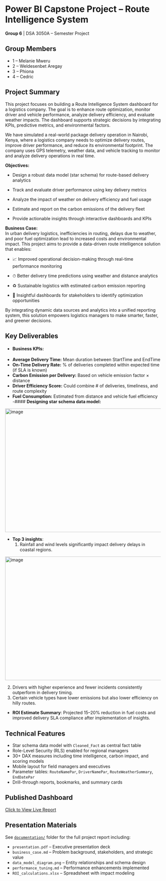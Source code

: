 # Power BI Capstone Project – Route Intelligence System
**Group 6** | DSA 3050A – Semester Project

## Group Members
- 1 – Melanie Mweru
- 2 – Weldesenbet Aregay
- 3 – Phiona 
- 4 – Cedric

## Project Summary
This project focuses on building a Route Intelligence System dashboard for a logistics company. The goal is to enhance route optimization, monitor driver and vehicle performance, analyze delivery efficiency, and evaluate weather impacts. The dashboard supports strategic decisions by integrating KPIs, predictive metrics, and environmental factors.

We have simulated a real-world package delivery operation in Nairobi, Kenya, where a logistics company needs to optimize delivery routes, improve driver performance, and reduce its environmental footprint. The company uses GPS telemetry, weather data, and vehicle tracking to monitor and analyze delivery operations in real time.

**Objectives:**  
- Design a robust data model (star schema) for route-based delivery analytics

- Track and evaluate driver performance using key delivery metrics

- Analyze the impact of weather on delivery efficiency and fuel usage

- Estimate and report on the carbon emissions of the delivery fleet

- Provide actionable insights through interactive dashboards and KPIs

**Business Case:**   
In urban delivery logistics, inefficiencies in routing, delays due to weather, and poor fuel optimization lead to increased costs and environmental impact. This project aims to provide a data-driven route intelligence solution that enables:

- 📈 Improved operational decision-making through real-time performance monitoring

- ⏱ Better delivery time predictions using weather and distance analytics

- ♻️ Sustainable logistics with estimated carbon emission reporting

- 🧠 Insightful dashboards for stakeholders to identify optimization opportunities

By integrating dynamic data sources and analytics into a unified reporting system, this solution empowers logistics managers to make smarter, faster, and greener decisions.

## Key Deliverables
- #### **Business KPIs**:
 - **Average Delivery Time:**  Mean duration between StartTime and EndTime  
 - **On-Time Delivery Rate:**  % of deliveries completed within expected time (if SLA is known)  
 - **Carbon Emission per Delivery:**	 Based on vehicle emission factor × distance  
 - **Driver Efficiency Score:**  Could combine # of deliveries, timeliness, and route complexity  
 - **Fuel Consumption:**  Estimated from distance and vehicle fuel efficiency
-#### **Designing star schema data model:**
<img width="800" height="400" alt="image" src="https://github.com/user-attachments/assets/dae1c3d6-6177-4eba-b957-6efe8e1b514b" />


- **Top 3 insights**:
  1. Rainfall and wind levels significantly impact delivery delays in coastal regions.
 <img width="800" height="400" alt="image" src="https://github.com/user-attachments/assets/63209fb1-d198-4fea-a007-a20d670421ea" />

  2. Drivers with higher experience and fewer incidents consistently outperform in delivery timing.
  3. Certain vehicle types have lower emissions but also lower efficiency on hilly routes.
- **ROI Estimate Summary**: Projected 15–20% reduction in fuel costs and improved delivery SLA compliance after implementation of insights.

## Technical Features
- Star schema data model with `Cleaned_Fact` as central fact table
- Role-Level Security (RLS) enabled for regional managers
- 30+ DAX measures including time intelligence, carbon impact, and scoring models
- Mobile layout for field managers and executives
- Parameter tables: `RouteNamePar`, `DriverNamePar`, `RouteWeatherSummary`, `EndDatePar`
- Drill-through reports, bookmarks, and summary cards

## Published Dashboard
[Click to View Live Report](PASTE_PUBLISH_TO_WEB_LINK_HERE)

## Presentation Materials
See [`documentation/`](documentation/) folder for the full project report including:
- `presentation.pdf` – Executive presentation deck  
- `business_case.md` – Problem background, stakeholders, and strategic value  
- `data_model_diagram.png` – Entity relationships and schema design  
- `performance_tuning.md` – Performance enhancements implemented  
- `ROI_calculations.xlsx` – Spreadsheet with impact modeling  



